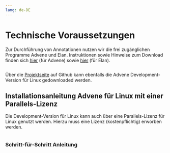```yaml
---
lang: de-DE
---
```

# Technische Voraussetzungen

Zur Durchführung von Annotationen nutzen wir die frei zugänglichen Programme Advene und Elan. Instruktionen sowie Hinweise zum Download finden sich [hier](https://www.advene.org/download.html#download) (für Advene) sowie [hier](https://archive.mpi.nl/tla/elan/download) (für Elan). 

```{attention} **Informationen zu Advene:** Derzeit gibt es Kompabilitätsprobleme mit dem neusten Update von Mac OS X Sonoma. An einer Lösung wird gearbeitet.
```
Über die [Projektseite](https://github.com/oaubert/advene/) auf Github kann ebenfalls die Advene Development-Version für Linux gedownloaded werden. 

## Installationsanleitung Advene für Linux mit einer Parallels-Lizenz

Die Development-Version für Linux kann auch über eine Parallels-Lizenz für Linux genutzt werden. Hierzu muss eine Lizenz (kostenpflichtig) erworben werden. 

```{hint} Im Rahmen wissenschaftlicher Projekte zu Datenanalysen (Data Science) werden solche Lizenzen auch häufig von Arbeitgebern oder Institutionen übernommen. Es lohnt sich also nachzufragen! 
```
### Schritt-für-Schritt Anleitung

